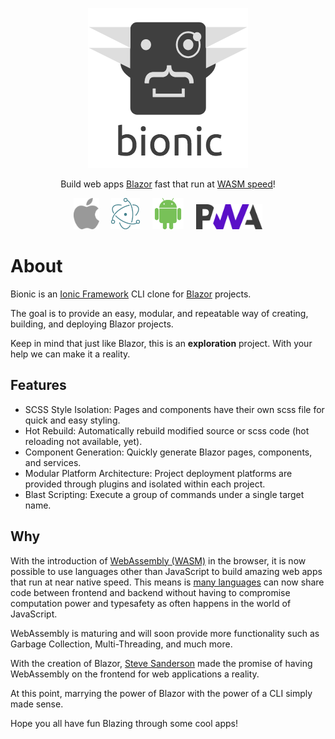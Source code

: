 <span style="display:block;text-align:center">![bionic](images/logo-full.png)</span>

<span style="display:block;text-align:center">Build web apps [Blazor](https://blazor.net) fast that run at [WASM speed](https://hackernoon.com/screamin-speed-with-webassembly-b30fac90cd92)!</span>

<span style="display:block;text-align:center">
    <a href="platforms/capacitor/ios"><img src="images/apple-logo.svg" alt="iOS" height="50px"/></a>
    &nbsp;&nbsp;&nbsp;
    <a href="platforms/electron"><img src="images/electron-logo.png" alt="Electron" height="50px"/></a>
    &nbsp;&nbsp;&nbsp;
    <a href="platforms/capacitor/android"><img src="images/android-logo.png" alt="Android" height="50px"/></a>
    &nbsp;&nbsp;&nbsp;
    <img src="images/pwa-logo.png" alt="PWA" height="40px"/>
</span>

# About

Bionic is an [Ionic Framework](https://ionicframework.com/) CLI clone for [Blazor](https://blazor.net/) projects.

The goal is to provide an easy, modular, and repeatable way of creating, building, and deploying Blazor projects.

Keep in mind that just like Blazor, this is an **exploration** project. With your help we can make it a reality.

## Features

- SCSS Style Isolation: Pages and components have their own scss file for quick and easy styling.
- Hot Rebuild: Automatically rebuild modified source or scss code (hot reloading not available, yet).
- Component Generation: Quickly generate Blazor pages, components, and services.
- Modular Platform Architecture: Project deployment platforms are provided through plugins and isolated within each project.
- Blast Scripting: Execute a group of commands under a single target name.

## Why

With the introduction of
[WebAssembly (WASM)](https://medium.com/mozilla-tech/why-webassembly-is-a-game-changer-for-the-web-and-a-source-of-pride-for-mozilla-and-firefox-dda80e4c43cb)
in the browser, it is now possible to use languages other than JavaScript to build amazing web apps that run at near native speed. This means is
[many languages](https://github.com/mbasso/awesome-wasm)
can now share code between frontend and backend without having to compromise computation power and typesafety as often happens in the world of JavaScript.

WebAssembly is maturing and will soon provide more functionality such as Garbage Collection, Multi-Threading, and much more.

With the creation of Blazor, [Steve Sanderson](https://github.com/SteveSanderson) made the promise of having WebAssembly on the frontend for web applications a reality.

At this point, marrying the power of Blazor with the power of a CLI simply made sense.

Hope you all have fun Blazing through some cool apps!
